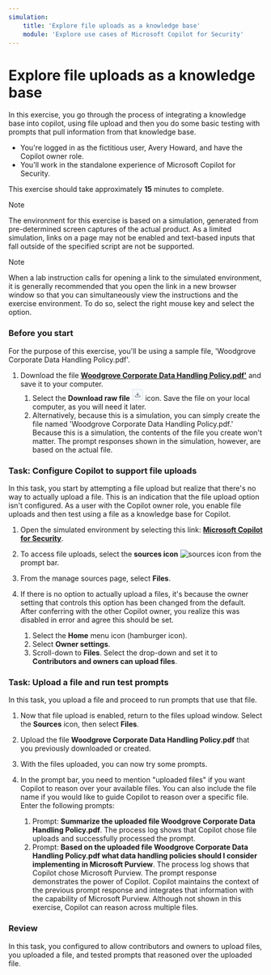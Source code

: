 ```yaml
---
simulation:
    title: 'Explore file uploads as a knowledge base'
    module: 'Explore use cases of Microsoft Copilot for Security'
---
```


# Explore file uploads as a knowledge base

In this exercise, you go through the process of integrating a knowledge base into copilot, using file upload and then you do some basic testing with prompts that pull information from that knowledge base.

- You're logged in as the fictitious user, Avery Howard, and have the Copilot owner role.
- You'll work in the standalone experience of Microsoft Copilot for Security.

This exercise should take approximately **15** minutes to complete.

> [!NOTE]
> The environment for this exercise is based on a simulation, generated from pre-determined screen captures of the actual product. As a limited simulation, links on a page may not be enabled and text-based inputs that fall outside of the specified script are not be supported.

> [!NOTE]
> When a lab instruction calls for opening a link to the simulated environment, it is generally recommended that you open the link in a new browser window so that you can simultaneously view the instructions and the exercise environment. To do so, select the right mouse key and select the option.


### Before you start

For the purpose of this exercise, you'll be using a sample file, 'Woodgrove Corporate Data Handling Policy.pdf'.

1. Download the file **[Woodgrove Corporate Data Handling Policy.pdf'](https://github.com/MicrosoftLearning/SC-5006-Get-started-with-Microsoft-Copilot-for-Security/blob/master/Sample%20files/Woodgrove%20Corporate%20Data%20Handling%20Policy.pdf?azure-portal=true)** and save it to your computer.
    1. Select the **Download raw file ![download raw file icon](media/raw-file-download-icon-v2.png)** icon.  Save the file on your local computer, as you will need it later.  
    1. Alternatively, because this is a simulation, you can simply create the file named 'Woodgrove Corporate Data Handling Policy.pdf.' Because this is a simulation, the contents of the file you create won't matter.  The prompt responses shown in the simulation, however, are based on the actual file.

### Task: Configure Copilot to support file uploads

In this task, you start by attempting a file upload but realize that there's no way to actually upload a file. This is an indication that the file upload option isn't configured. As a user with the Copilot owner role, you enable file uploads and then test using a file as a knowledge base for Copilot.

1. Open the simulated environment by selecting this link: **[Microsoft Copilot for Security](https://app.highlights.guide/start/89f9d04d-283c-4788-8214-22e4d5b4b171?link=0&token=40f793d4-2956-40a4-b11a-6b3d4f92557f&azure-portal=true)**.

1. To access file uploads, select the **sources icon** ![sources icon](../media/sources-icon.png) from the prompt bar.

1. From the manage sources page, select **Files**.
1. If there is no option to actually upload a files, it's because the owner setting that controls this option has been changed from the default. After conferring with the other Copilot owner, you realize this was disabled in error and agree this should be set.
    1. Select the **Home** menu icon (hamburger icon).
    1. Select **Owner settings**.
    1. Scroll-down to **Files**. Select the drop-down and set it to **Contributors and owners can upload files**.

### Task: Upload a file and run test prompts

In this task, you upload a file and proceed to run prompts that use that file.

1. Now that file upload is enabled, return to the files upload window. Select the **Sources** icon, then select **Files**.

1. Upload the file **Woodgrove Corporate Data Handling Policy.pdf** that you previously downloaded or created.
1. With the files uploaded, you can now try some prompts.
1. In the prompt bar, you need to mention "uploaded files" if you want Copilot to reason over your available files. You can also include the file name if you would like to guide Copilot to reason over a specific file. Enter the following prompts:
    1. Prompt: **Summarize the uploaded file Woodgrove Corporate Data Handling Policy.pdf**. The process log shows that Copilot chose file uploads and successfully processed the prompt.
    1. Prompt: **Based on the uploaded file Woodgrove Corporate Data Handling Policy.pdf what data handling policies should I consider implementing in Microsoft Purview**. The process log shows that Copilot chose Microsoft Purview. The prompt response demonstrates the power of Copilot. Copilot maintains the context of the previous prompt response and integrates that information with the capability of Microsoft Purview. Although not shown in this exercise, Copilot can reason across multiple files.

### Review

In this task, you configured to allow contributors and owners to upload files, you uploaded a file, and tested prompts that reasoned over the uploaded file.
